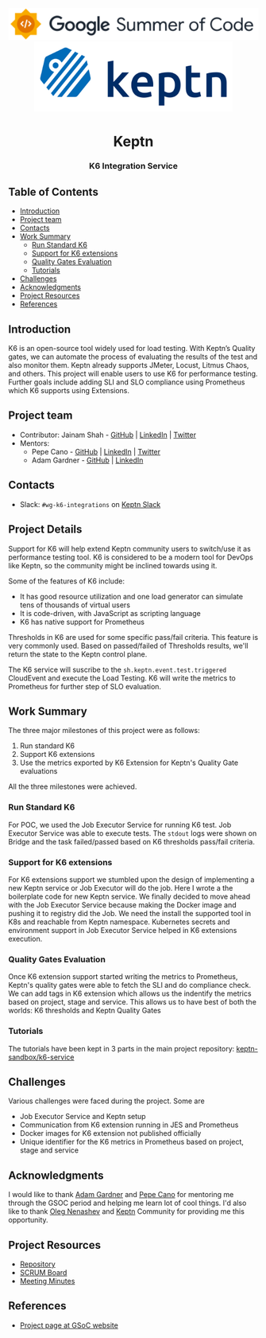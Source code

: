 <div align="center">
<img src="https://raw.githubusercontent.com/iamrajiv/GSoC-2022/main/assets/gsoc-2022-1.svg" height="auto" width="600" />
<br />
<img src="https://raw.githubusercontent.com/iamrajiv/GSoC-2022/main/assets/gsoc-2022-2.svg" height= "auto" width="400" />
<br />
<h1>Keptn</h1>
<h3>
K6 Integration Service
</h3>
</div>

## Table of Contents

- [Introduction](#introduction)
- [Project team](#project-team)
- [Contacts](#contacts)
- [Work Summary](#work-summary)
  - [Run Standard K6](#run-standard-k6)
  - [Support for K6 extensions](#support-for-k6-extensions)
  - [Quality Gates Evaluation](#quality-gates-Evaluation)
  - [Tutorials](#tutorials)
- [Challenges](#challenges)
- [Acknowledgments](#acknowledgments)
- [Project Resources](#project-resources)
- [References](#references)
## Introduction

K6 is an open-source tool widely used for load testing.
With Keptn’s Quality gates, we can automate the process of evaluating the results of the test and also monitor them.
Keptn already supports JMeter, Locust, Litmus Chaos, and others.
This project will enable users to use K6 for performance testing.
Further goals include adding SLI and SLO compliance using Prometheus which K6 supports using Extensions.

## Project team

<!-- TODO: add GitHub and social media links here -->

- Contributor: Jainam Shah - [GitHub](https://github.com/jainammm/) | [LinkedIn](https://www.linkedin.com/in/jainammm/) | [Twitter](https://twitter.com/jvenommm)
- Mentors:
  - Pepe Cano - [GitHub](https://github.com/ppcano/) | [LinkedIn](https://www.linkedin.com/in/ppcano/) | [Twitter](https://twitter.com/ppcano_)
  - Adam Gardner - [GitHub](https://github.com/agardnerit/) | [LinkedIn](https://www.linkedin.com/in/agardner1/)

## Contacts

- Slack: `#wg-k6-integrations` on [Keptn Slack](https://keptn.sh/community/#slack)

## Project Details

Support for K6 will help extend Keptn community users to switch/use it as performance testing tool. 
K6 is considered to be a modern tool for DevOps like Keptn, so the community might be inclined towards using it. 

Some of the features of K6 include: 
* It has good resource utilization and one load generator can simulate tens of thousands of virtual users
* It is code-driven, with JavaScript as scripting language
* K6 has native support for Prometheus

Thresholds in K6 are used for some specific pass/fail criteria. This feature is very commonly used. Based on passed/failed of Thresholds results, we'll return the state to the Keptn control plane.

The K6 service will suscribe to the `sh.keptn.event.test.triggered` CloudEvent and execute the Load Testing. K6 will write the metrics to Prometheus for further step of SLO evaluation.

## Work Summary

The three major milestones of this project were as follows: 
1. Run standard K6
2. Support K6 extensions
3. Use the metrics exported by K6 Extension for Keptn's Quality Gate evaluations

All the three milestones were achieved. 

### Run Standard K6

For POC, we used the Job Executor Service for running K6 test. Job Executor Service was able to execute tests. The `stdout` logs were shown on Bridge and the task failed/passed based on K6 thresholds pass/fail criteria.

### Support for K6 extensions

For K6 extensions support we stumbled upon the design of implementing a new Keptn service or Job Executor will do the job. Here I wrote a the boilerplate code for new Keptn service. We finally decided to move ahead with the Job Executor Service because making the Docker image and pushing it to registry did the Job. We need the install the supported tool in K8s and reachable from Keptn namespace. Kubernetes secrets and environment support in Job Executor Service helped in K6 extensions execution.

### Quality Gates Evaluation

Once K6 extension support started writing the metrics to Prometheus, Keptn's quality gates were able to fetch the SLI and do compliance check. We can add tags in K6 extension which allows us the indentify the metrics based on project, stage and service. This allows us to have best of both the worlds: K6 thresholds and Keptn Quality Gates

### Tutorials

The tutorials have been kept in 3 parts in the main project repository: [keptn-sandbox/k6-service](https://github.com/keptn-sandbox/k6-service)

## Challenges

Various challenges were faced during the project. Some are
* Job Executor Service and Keptn setup
* Communication from K6 extension running in JES and Prometheus
* Docker images for K6 extension not published officially
* Unique identifier for the K6 metrics in Prometheus based on project, stage and service

## Acknowledgments

I would like to thank [Adam Gardner](https://github.com/agardnerit/) and [Pepe Cano](https://github.com/ppcano/) for mentoring me through the GSOC period and helping me learn lot of cool things. I'd also like to thank [Oleg Nenashev](https://github.com/oleg-nenashev) and [Keptn](https://github.com/keptn/keptn) Community for providing me this opportunity. 


## Project Resources

* [Repository](https://github.com/keptn-sandbox/k6-service)
* [SCRUM Board](https://github.com/keptn-sandbox/k6-service/projects/1)
* [Meeting Minutes](https://docs.google.com/document/d/1A3gbtQ6-YOTpO3v_ltBgHWTODFt93zByHXWVJ6r0jcg/edit?usp=sharing)

<!-- * Meeting Schedule [No Longer Scheduled]
  * Every Thursday @ 8:30 UTC
  * [Zoom Link](https://dynatrace.zoom.us/j/96378132758?pwd=Z0NRbXhxNlJiSjRqMkd5cmlLWEJMUT09) -->

## References

* [Project page at GSoC website](https://summerofcode.withgoogle.com/programs/2022/projects/0xICJhw8)
